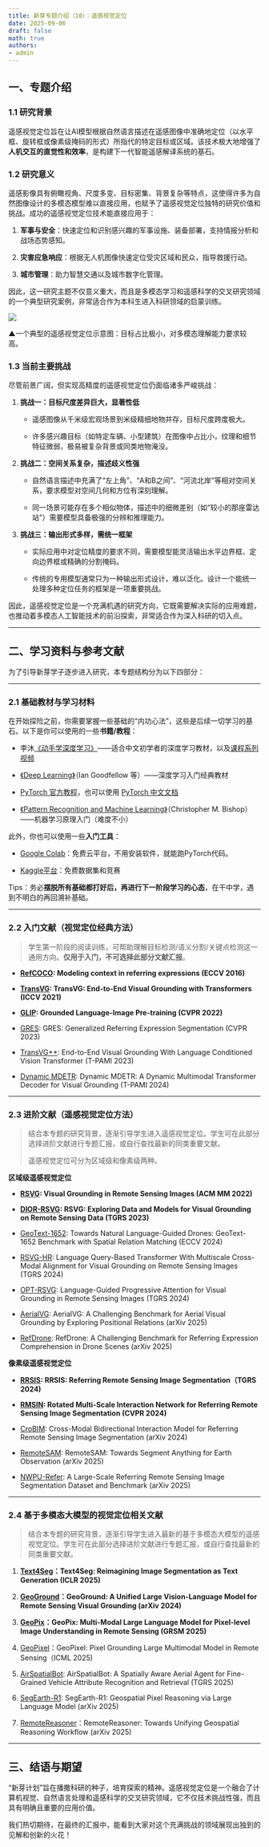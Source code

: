```yaml
---
title: 新芽专题介绍（10）：遥感视觉定位
date: 2025-09-06
draft: false
math: true
authors: 
- admin
---
```


## 一、专题介绍

### 1.1  研究背景

遥感视觉定位旨在让AI模型根据自然语言描述在遥感图像中准确地定位（以水平框、旋转框或像素级掩码的形式）所指代的特定目标或区域。该技术极大地增强了**人机交互的直觉性和效率**，是构建下一代智能遥感解译系统的基石。

### 1.2  研究意义

遥感影像具有俯瞰视角、尺度多变、目标密集、背景复杂等特点，这使得许多为自然图像设计的多模态模型难以直接应用，也赋予了遥感视觉定位独特的研究价值和挑战。成功的遥感视觉定位技术能直接应用于：

1. **军事与安全**：快速定位和识别感兴趣的军事设施、装备部署，支持情报分析和战场态势感知。

2. **灾害应急响应**：根据无人机图像快速定位受灾区域和民众，指导救援行动。

3. **城市管理**：助力智慧交通以及城市数字化管理。

因此，这一研究主题不仅意义重大，而且是多模态学习和遥感科学的交叉研究领域的一个典型研究案例，非常适合作为本科生进入科研领域的启蒙训练。

![](https://imgtu.com/uploads/q5qc9i8r/file_4a47a0.png)

▲一个典型的遥感视觉定位示意图：目标占比极小，对多模态理解能力要求较高。

### 1.3  当前主要挑战

尽管前景广阔，但实现高精度的遥感视觉定位仍面临诸多严峻挑战：

1. **挑战一：目标尺度差异巨大，显著性低**

   * 遥感图像从千米级宏观场景到米级精细地物并存，目标尺度跨度极大。

   * 许多感兴趣目标（如特定车辆、小型建筑）在图像中占比小，纹理和细节特征微弱，极易被复杂背景或同类地物淹没。

2. **挑战二：空间关系复杂，描述歧义性强**

   * 自然语言描述中充满了“左上角”、“A和B之间”、“河流北岸”等相对空间关系，要求模型对空间几何和方位有深刻理解。

   * 同一场景可能存在多个相似物体，描述中的细微差别（如“较小的那座雷达站”）需要模型具备极强的分辨和推理能力。

3. **挑战三：输出形式多样，需统一框架**

   * 实际应用中对定位精度的要求不同，需要模型能灵活输出水平边界框、定向边界框或精确的分割掩码。

   * 传统的专用模型通常只为一种输出形式设计，难以泛化。设计一个能统一处理多种定位任务的框架是一项重要挑战。

因此，遥感视觉定位是一个充满机遇的研究方向，它既需要解决实际的应用难题，也推动着多模态人工智能技术的前沿探索，非常适合作为深入科研的切入点。

***

## 二、学习资料与参考文献

为了引导新芽学子逐步进入研究，本专题结构分为以下四部分：

***

### 2.1  基础教材与学习材料

在开始探险之前，你需要掌握一些基础的“内功心法”，这些是后续一切学习的基石。以下是你可以使用的一些**书籍/教程**：

* 李沐[《动手学深度学习》](https://zh.d2l.ai/)——适合中文初学者的深度学习教材，以及[课程系列视频](https://space.bilibili.com/1567748478/lists/358497?type=series)

* [《Deep Learning》](https://www.deeplearningbook.org/)（Ian Goodfellow 等）——深度学习入门经典教材

* [PyTorch 官方教程](https://pytorch.org/tutorials)，也可以使用 [PyTorch 中文文档](https://pytorch-cn.readthedocs.io/zh/latest/)

* [《Pattern Recognition and Machine Learning》](https://www.microsoft.com/en-us/research/wp-content/uploads/2006/01/Bishop-Pattern-Recognition-and-Machine-Learning-2006.pdf)（Christopher M. Bishop）——机器学习原理入门（难度不小）

此外，你也可以使用一些**入门工具**：

* [Google Colab](https://colab.research.google.com/)：免费云平台，不用安装软件，就能跑PyTorch代码。

* [Kaggle平台](https://www.kaggle.com/)：免费数据集和竞赛

Tips：务必**摆脱所有基础都打好后，再进行下一阶段学习的心态**，在干中学，遇到不明白的再回溯补基础。

***

### 2.2  入门文献（视觉定位经典方法）

> 学生第一阶段的阅读训练，可帮助理解目标检测/语义分割/关键点检测这一通用方向。**仅用于入门，不可选择此部分文献汇报**。

* **[RefCOCO](https://arxiv.org/pdf/1608.00272): Modeling context in referring expressions (ECCV 2016)**

* **[TransVG](https://arxiv.org/pdf/2104.08541): TransVG: End-to-End Visual Grounding with Transformers (ICCV 2021)**

* **[GLIP](https://arxiv.org/pdf/2112.03857): Grounded Language-Image Pre-training (CVPR 2022)**

* [GRES](https://arxiv.org/pdf/2306.00968): GRES: Generalized Referring Expression Segmentation (CVPR 2023)

* [TransVG++](https://arxiv.org/pdf/2206.06619): End-to-End Visual Grounding With Language Conditioned Vision Transformer (T-PAMI 2023)

* [Dynamic MDETR](https://arxiv.org/pdf/2209.13959): Dynamic MDETR: A Dynamic Multimodal Transformer Decoder for Visual Grounding (T-PAMI 2024)

***

### 2.3  进阶文献（遥感视觉定位方法）

> 结合本专题的研究背景，逐渐引导学生进入遥感视觉定位。学生可在此部分选择进阶文献进行专题汇报，或自行查找最新的同类重要文献。
>
> 遥感视觉定位可分为区域级和像素级两种。

**区域级遥感视觉定位**

* **[RSVG](https://dl.acm.org/doi/abs/10.1145/3503161.3548316): Visual Grounding in Remote Sensing Images (ACM MM 2022)**

* **[DIOR-RSVG](https://arxiv.org/pdf/2210.12634): RSVG: Exploring Data and Models for Visual Grounding on Remote Sensing Data (TGRS 2023)**

* [GeoText-1652](https://arxiv.org/pdf/2311.12751): Towards Natural Language-Guided Drones: GeoText-1652 Benchmark with Spatial Relation Matching (ECCV 2024)

* [RSVG-HR](https://ieeexplore.ieee.org/abstract/document/10542207): Language Query-Based Transformer With Multiscale Cross-Modal Alignment for Visual Grounding on Remote Sensing Images (TGRS 2024)

* [OPT-RSVG](https://ieeexplore.ieee.org/abstract/document/10584552): Language-Guided Progressive Attention for Visual Grounding in Remote Sensing Images (TGRS 2024)

* [AerialVG](https://arxiv.org/pdf/2504.07836): AerialVG: A Challenging Benchmark for Aerial Visual Grounding by Exploring Positional Relations (arXiv 2025)

* [RefDrone](https://arxiv.org/pdf/2502.00392): RefDrone: A Challenging Benchmark for Referring Expression Comprehension in Drone Scenes (arXiv 2025)

**像素级遥感视觉定位**

* **[RRSIS](https://ieeexplore.ieee.org/abstract/document/10458079): RRSIS: Referring Remote Sensing Image Segmentation（TGRS 2024)**

* **[RMSIN](https://arxiv.org/abs/2312.12470): Rotated Multi-Scale Interaction Network for Referring Remote Sensing Image Segmentation (CVPR 2024)**

* [CroBIM](https://arxiv.org/pdf/2410.08613): Cross-Modal Bidirectional Interaction Model for Referring Remote Sensing Image Segmentation (arXiv 2024)

* [RemoteSAM](https://arxiv.org/pdf/2505.18022): RemoteSAM: Towards Segment Anything for Earth Observation (arXiv 2025)

* [NWPU-Refer](https://arxiv.org/abs/2506.03583): A Large-Scale Referring Remote Sensing Image Segmentation Dataset and Benchmark (arXiv 2025)

***

### 2.4  基于多模态大模型的视觉定位相关文献

> 结合本专题的研究背景，逐渐引导学生进入最新的基于多模态大模型的遥感视觉定位。学生可在此部分选择进阶文献进行专题汇报，或自行查找最新的同类重要文献。

1. **[Text4Seg](https://arxiv.org/abs/2410.09855)：Text4Seg: Reimagining Image Segmentation as Text Generation (ICLR 2025)**

2. **[GeoGround](https://arxiv.org/pdf/2411.11904)：GeoGround: A Unified Large Vision-Language Model for Remote Sensing Visual Grounding (arXiv 2024)**

3. **[GeoPix](https://arxiv.org/pdf/2501.06828)：GeoPix: Multi-Modal Large Language Model for Pixel-level Image Understanding in Remote Sensing (GRSM 2025)**

4. [GeoPixel](https://arxiv.org/pdf/2501.13925)：GeoPixel: Pixel Grounding Large Multimodal Model in Remote Sensing（ICML 2025)

5. [AirSpatialBot](https://ieeexplore.ieee.org/document/11006099): AirSpatialBot: A Spatially Aware Aerial Agent for Fine-Grained Vehicle Attribute Recognition and Retrieval (TGRS 2025)

6. [SegEarth-R1](https://arxiv.org/abs/2504.09644): SegEarth-R1: Geospatial Pixel Reasoning via Large Language Model (arXiv 2025)

7. [RemoteReasoner](https://arxiv.org/pdf/2507.19280)：RemoteReasoner: Towards Unifying Geospatial Reasoning Workflow (arXiv 2025)

***

## 三、结语与期望

“新芽计划”旨在播撒科研的种子，培育探索的精神。遥感视觉定位是一个融合了计算机视觉、自然语言处理和遥感科学的交叉研究领域，它不仅技术挑战性强，而且具有明确且重要的应用价值。

我们热切期待，在最终的汇报中，能看到大家对这个充满挑战的领域展现出独到的见解和创新的火花！
